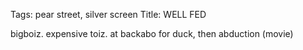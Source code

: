 Tags: pear street, silver screen
Title: WELL FED
  
bigboiz. expensive toiz. at backabo for duck, then abduction (movie)